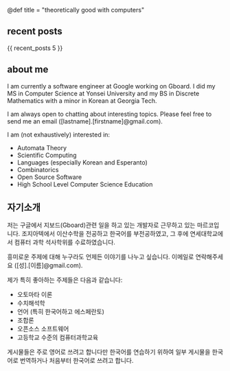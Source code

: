 @def title = "theoretically good with computers"

## recent posts

{{ recent_posts 5 }}

## about me

I am currently a software engineer at Google working on Gboard. I did my MS in Computer Science at Yonsei University and my BS in Discrete Mathematics with a minor in Korean at Georgia Tech.

I am always open to chatting about interesting topics. Please feel free to send me an email ([lastname].[firstname]@gmail.com).

I am (not exhaustively) interested in:
  * Automata Theory
  * Scientific Computing
  * Languages (especially Korean and Esperanto)
  * Combinatorics
  * Open Source Software
  * High School Level Computer Science Education

## 자기소개

저는 구글에서 지보드(Gboard)관련 일을 하고 있는 개발자로 근무하고 있는 마르코입니다. 조지아텍에서 이산수학을 전공하고 한국어를 부전공하였고, 그 후에 연세대학교에서 컴퓨터 과학 석사학위를 수료하였습니다.

흥미로운 주제에 대해 누구라도 언제든 이야기를 나누고 싶습니다. 이메일로 연락해주세요 ([성].[이름]@gmail.com).

제가 특히 좋아하는 주제들은 다음과 같습니다:
  * 오토마타 이론
  * 수치해석학
  * 언어 (특히 한국어하고 에스페란토)
  * 조합론
  * 오픈소스 소프트웨어
  * 고등학교 수준의 컴퓨터과학교육

게시물들은 주로 영어로 쓰려고 합니다만 한국어를 연습하기 위하여 일부 게시물을 한국어로 번역하거나 처음부터 한국어로 쓰려고 합니다.